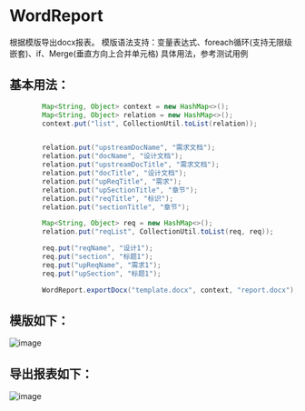 # WordReport
根据模版导出docx报表。
模版语法支持：变量表达式、foreach循环(支持无限级嵌套)、if、Merge(垂直方向上合并单元格)
具体用法，参考测试用例
## 基本用法：
``` java 
        Map<String, Object> context = new HashMap<>();
        Map<String, Object> relation = new HashMap<>();
        context.put("list", CollectionUtil.toList(relation));


        relation.put("upstreamDocName", "需求文档");
        relation.put("docName", "设计文档");
        relation.put("upstreamDocTitle", "需求文档");
        relation.put("docTitle", "设计文档");
        relation.put("upReqTitle", "需求");
        relation.put("upSectionTitle", "章节");
        relation.put("reqTitle", "标识");
        relation.put("sectionTitle", "章节");

        Map<String, Object> req = new HashMap<>();
        relation.put("reqList", CollectionUtil.toList(req, req));

        req.put("reqName", "设计1");
        req.put("section", "标题1");
        req.put("upReqName", "需求1");
        req.put("upSection", "标题1");

        WordReport.exportDocx("template.docx", context, "report.docx");
```
## 模版如下：
![image](https://user-images.githubusercontent.com/13494354/139300538-23c80399-57a4-4461-b043-93564f90c27f.png)
## 导出报表如下：
![image](https://user-images.githubusercontent.com/13494354/139300725-ce8dad90-c3f1-44ca-8241-8b0cdf30e4cc.png)
